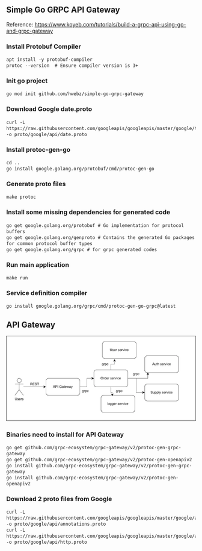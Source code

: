 ## Simple Go GRPC API Gateway
Reference: https://www.koyeb.com/tutorials/build-a-grpc-api-using-go-and-grpc-gateway

### Install Protobuf Compiler
```shell
apt install -y protobuf-compiler
protoc --version  # Ensure compiler version is 3+
```

### Init go project
```shell
go mod init github.com/hwebz/simple-go-grpc-gateway
```

### Download Google date.proto
```shell
curl -L https://raw.githubusercontent.com/googleapis/googleapis/master/google/type/date.proto -o proto/google/api/date.proto
```

### Install protoc-gen-go
```shell
cd ..
go install google.golang.org/protobuf/cmd/protoc-gen-go
```

### Generate proto files
```shell
make protoc
```

### Install some missing dependencies for generated code
```shell
go get google.golang.org/protobuf # Go implementation for protocol buffers
go get google.golang.org/genproto # Contains the generated Go packages for common protocol buffer types
go get google.golang.org/grpc # for grpc generated codes
```

### Run main application
```shell
make run
```

### Service definition compiler
```shell
go install google.golang.org/grpc/cmd/protoc-gen-go-grpc@latest
```

## API Gateway
![img.png](images/api-gateway-diagram.png)

### Binaries need to install for API Gateway
```shell
go get github.com/grpc-ecosystem/grpc-gateway/v2/protoc-gen-grpc-gateway
go get github.com/grpc-ecosystem/grpc-gateway/v2/protoc-gen-openapiv2
go install github.com/grpc-ecosystem/grpc-gateway/v2/protoc-gen-grpc-gateway
go install github.com/grpc-ecosystem/grpc-gateway/v2/protoc-gen-openapiv2
```

### Download 2 proto files from Google
```shell
curl -L https://raw.githubusercontent.com/googleapis/googleapis/master/google/api/annotations.proto -o proto/google/api/annotations.proto
curl -L https://raw.githubusercontent.com/googleapis/googleapis/master/google/api/http.proto -o proto/google/api/http.proto
```